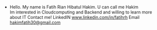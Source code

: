- Hello.
My name is Fatih Rian Hibatul Hakim. U can call me Hakim <br>
Im interested in Cloudcomputing and Backend and willing to learn more about IT
Contact me!
LinkedIN www.linkedin.com/in/fatihrh
Email hakimfatih30@gmail.com

